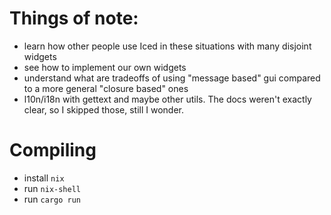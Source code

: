 

# Things of note:
* learn how other people use Iced in these situations with many disjoint widgets
* see how to implement our own widgets
* understand what are tradeoffs of using "message based" gui compared to a more general "closure based" ones
* l10n/i18n with gettext and maybe other utils. The docs weren't exactly clear, so I skipped those, still I wonder.

# Compiling
* install `nix`
* run `nix-shell`
* run `cargo run`

